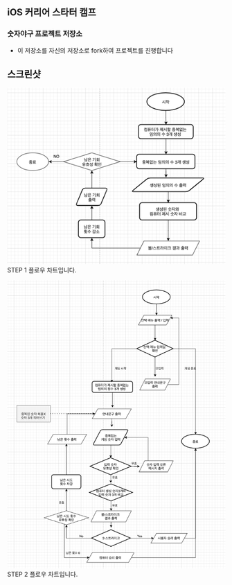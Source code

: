 ## iOS 커리어 스타터 캠프

### 숫자야구 프로젝트 저장소

- 이 저장소를 자신의 저장소로 fork하여 프로젝트를 진행합니다

**스크린샷**
---
![Step1_Flowchart](./image/Step1_Flowchart.png)
STEP 1 플로우 차트입니다.

![image](./image/Step2_FlowChart.png)
STEP 2 플로우 차트입니다.


